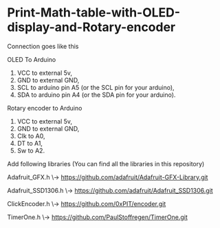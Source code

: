 # Print-Math-table-with-OLED-display-and-Rotary-encoder

Connection goes like this

OLED To Arduino

 1. VCC to external 5v,
 2. GND to external GND,
 3. SCL to arduino pin A5 (or the SCL pin for your arduino),
 4. SDA to arduino pin A4 (or the SDA pin for your arduino).

Rotary encoder to Arduino


 1. VCC to external 5v,
 2. GND to external GND,
 3. Clk to A0,
 4. DT  to A1,
 5. Sw  to A2.

Add following libraries (You can find all the libraries in this repository)

Adafruit_GFX.h      \\-> https://github.com/adafruit/Adafruit-GFX-Library.git

Adafruit_SSD1306.h  \\-> https://github.com/adafruit/Adafruit_SSD1306.git

ClickEncoder.h      \\-> https://github.com/0xPIT/encoder.git

TimerOne.h          \\-> https://github.com/PaulStoffregen/TimerOne.git
